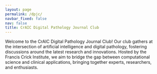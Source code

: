 ```yaml
---
layout: page
permalink: /dpjc/
navbar_fixed: false
nav: false
title: CrAIC Digital Pathology Journal Club
---
```

Welcome to the CrAIC Digital Pathology Journal Club! Our club gathers at the intersection of artificial intelligence and digital pathology, fostering 
discussions around the latest research and innovations. Hosted by the Francis Crick Institute, we aim to bridge the gap between computational science 
and clinical applications, bringing together experts, researchers, and enthusiasts.